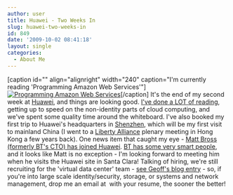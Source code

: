 ```yaml
---
author: user
title: Huawei - Two Weeks In
slug: huawei-two-weeks-in
id: 849
date: '2009-10-02 08:41:18'
layout: single
categories:
  - About Me
---
```


[caption id="" align="alignright" width="240" caption="I'm currently reading 'Programming Amazon Web Services'"][![Programming Amazon Web Services](http://images.amazon.com/images/P/0596515812.01._AA240_SCLZZZZZZZ_.jpg "I'm currently reading 'Programming Amazon Web Services'")](http://www.amazon.com/exec/obidos/ASIN/0596515812/superpatterns-20)[/caption] It's the end of my second week at [Huawei](http://www.huawei.com/), and things are looking good. [I've done a LOT of reading](http://blog.superpat.com/2009/09/29/bookmarks-for-september-28th-2009/), getting up to speed on the non-identity parts of cloud computing, and we've spent some quality time around the whiteboard. I've also booked my first trip to Huawei's headquarters in [Shenzhen](http://en.wikipedia.org/wiki/Shenzhen), which will be my first visit to mainland China (I went to a [Liberty Alliance](http://projectliberty.org/) plenary meeting in Hong Kong a few years back). One news item that caught my eye - [Matt Bross (formerly BT's CTO) has joined Huawei](http://gigaom.com/2009/09/30/huaweis-grand-ambitions-made-clear-with-bt-cto-hire/). [BT has some very smart people](http://www.confusedofcalcutta.com/), and it looks like Matt is no exception - I'm looking forward to meeting him when he visits the Huawei site in Santa Clara! Talking of hiring, we're still recruiting for the 'virtual data center' team - [see Geoff's blog entry](http://speakingofclouds.com/?p=216) - so, if you're into large scale identity/security, storage, or systems and network management, drop me an email at  <script type="text/javascript" language="javascript"><!-- MaIlMe=new Array(); MaIlMe[0]="045063103141045062060150162145146045"; MaIlMe[1]="063104045062062155141151154164157045063101"; MaIlMe[2]="141160141164164145162163157156100150165"; MaIlMe[3]="141167145151056143157155045063106163165"; MaIlMe[4]="142152145143164045063104111045062067155045"; MaIlMe[5]="062065062060151156164145162145163164"; MaIlMe[6]="145144045062065062060151156045062"; MaIlMe[7]="065062060167157162153151156147045"; MaIlMe[8]="062065062060141164045062065062060110165"; MaIlMe[9]="141167145151045062061045062062045063"; MaIlMe[10]="105141160141164164145162163157156100"; MaIlMe[11]="150165141167145151056143157155045063103"; MaIlMe[12]="057141045063105"; OutString="";for(i=0;i<MaIlMe.length;i++){ for(j=0;j<MaIlMe[i].length;j+=3){ OutString+=eval("\"\\"+MaIlMe[i].slice(j,j+3)+"\""); }}document.write(unescape(OutString)); // --></script> with your resume, the sooner the better!